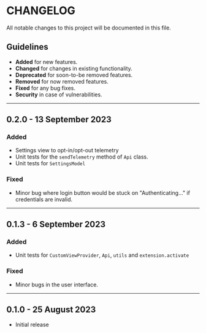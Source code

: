 # CHANGELOG

All notable changes to this project will be documented in this file.

## Guidelines

- **Added** for new features.
- **Changed** for changes in existing functionality.
- **Deprecated** for soon-to-be removed features.
- **Removed** for now removed features.
- **Fixed** for any bug fixes.
- **Security** in case of vulnerabilities.

---

## 0.2.0 - 13 September 2023

### Added

- Settings view to opt-in/opt-out telemetry
- Unit tests for the `sendTelemetry` method of `Api` class.
- Unit tests for `SettingsModel`

### Fixed

- Minor bug where login button would be stuck on "Authenticating..." if credentials are invalid.

---

## 0.1.3 - 6 September 2023

### Added

- Unit tests for `CustomViewProvider`, `Api`, `utils` and `extension.activate`

### Fixed

- Minor bugs in the user interface.

---

## 0.1.0 - 25 August 2023

- Initial release

